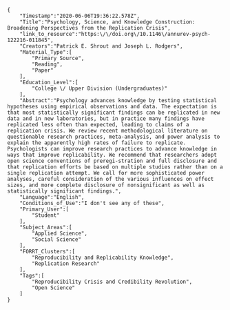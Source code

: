 
    {
        "Timestamp":"2020-06-06T19:36:22.578Z",
        "Title":"Psychology, Science, and Knowledge Construction: Broadening Perspectives from the Replication Crisis",
        "link_to_resource":"https:\/\/doi.org\/10.1146\/annurev-psych-122216-011845",
        "Creators":"Patrick E. Shrout and Joseph L. Rodgers",
        "Material_Type":[
            "Primary Source",
            "Reading",
            "Paper"
        ],
        "Education_Level":[
            "College \/ Upper Division (Undergraduates)"
        ],
        "Abstract":"Psychology advances knowledge by testing statistical hypotheses using empirical observations and data. The expectation is that most statistically significant findings can be replicated in new data and in new laboratories, but in practice many findings have replicated less often than expected, leading to claims of a replication crisis. We review recent methodological literature on questionable research practices, meta-analysis, and power analysis to explain the apparently high rates of failure to replicate. Psychologists can improve research practices to advance knowledge in ways that improve replicability. We recommend that researchers adopt open science conventions of preregi-stration and full disclosure and that replication efforts be based on multiple studies rather than on a single replication attempt. We call for more sophisticated power analyses, careful consideration of the various influences on effect sizes, and more complete disclosure of nonsignificant as well as statistically significant findings.",
        "Language":"English",
        "Conditions_of_Use":"I don't see any of these",
        "Primary_User":[
            "Student"
        ],
        "Subject_Areas":[
            "Applied Science",
            "Social Science"
        ],
        "FORRT_Clusters":[
            "Reproducibility and Replicability Knowledge",
            "Replication Research"
        ],
        "Tags":[
            "Reproducibility Crisis and Credibility Revolution",
            "Open Science"
        ]
    }
